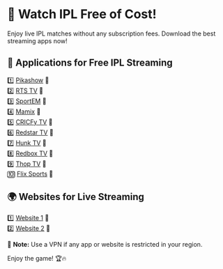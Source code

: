 # 🏏 Watch IPL Free of Cost!  

Enjoy live IPL matches without any subscription fees. Download the best streaming apps now!  

## 📲 Applications for Free IPL Streaming  

1️⃣ [Pikashow](https://pikashow.com.co/apk-download/) 🔗  
2️⃣ [RTS TV](https://www.rtstvapp.org/) 🔗  
3️⃣ [SportEM](https://www.androidout.com/item/android-apps/1283050/sportem-stream-live-sports/) 🔗  
4️⃣ [Mamix](https://www.momix.co.in/) 🔗  
5️⃣ [CRICFy TV](https://cricfytv.org/) 🔗  
6️⃣ [Redstar TV](https://apkboat.io/red-star-tv/) 🔗  
7️⃣ [Hunk TV](https://hunktvapk.co.in/) 🔗  
8️⃣ [Redbox TV](https://redboxtvs.org/) 🔗  
9️⃣ [Thop TV](https://thoptv.io/download-apk/) 🔗  
🔟 [Flix Sports](#) 🔗  

## 🌍 Websites for Live Streaming  

1️⃣ [Website 1](#) 🔗  
2️⃣ [Website 2](#) 🔗  

📌 **Note:** Use a VPN if any app or website is restricted in your region.  

Enjoy the game! 🏆🔥  

